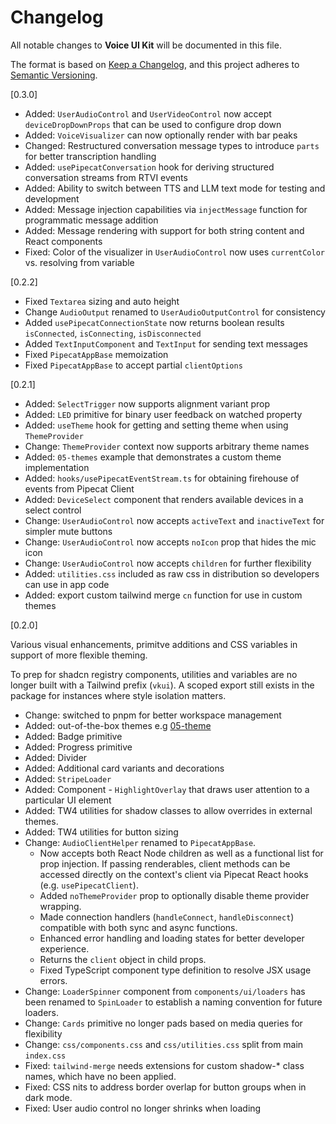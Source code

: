 # Changelog

All notable changes to **Voice UI Kit** will be documented in this file.

The format is based on [Keep a Changelog](https://keepachangelog.com/en/1.0.0/),
and this project adheres to [Semantic Versioning](https://semver.org/spec/v2.0.0.html).

[0.3.0]

- Added: `UserAudioControl` and `UserVideoControl` now accept `deviceDropDownProps` that can be used to configure drop down
- Added: `VoiceVisualizer` can now optionally render with bar peaks
- Changed: Restructured conversation message types to introduce `parts` for better transcription handling
- Added: `usePipecatConversation` hook for deriving structured conversation streams from RTVI events
- Added: Ability to switch between TTS and LLM text mode for testing and development
- Added: Message injection capabilities via `injectMessage` function for programmatic message addition
- Added: Message rendering with support for both string content and React components
- Fixed: Color of the visualizer in `UserAudioControl` now uses `currentColor` vs. resolving from variable

[0.2.2]

- Fixed `Textarea` sizing and auto height
- Change `AudioOutput` renamed to `UserAudioOutputControl` for consistency
- Added `usePipecatConnectionState` now returns boolean results `isConnected`, `isConnecting`, `isDisconnected`
- Added `TextInputComponent` and `TextInput` for sending text messages
- Fixed `PipecatAppBase` memoization
- Fixed `PipecatAppBase` to accept partial `clientOptions`

[0.2.1]

- Added: `SelectTrigger` now supports alignment variant prop
- Added: `LED` primitive for binary user feedback on watched property
- Added: `useTheme` hook for getting and setting theme when using `ThemeProvider`
- Change: `ThemeProvider` context now supports arbitrary theme names
- Added: `05-themes` example that demonstrates a custom theme implementation
- Added: `hooks/usePipecatEventStream.ts` for obtaining firehouse of events from Pipecat Client
- Added: `DeviceSelect` component that renders available devices in a select control
- Change: `UserAudioControl` now accepts `activeText` and `inactiveText` for simpler mute buttons
- Change: `UserAudioControl` now accepts `noIcon` prop that hides the mic icon
- Change: `UserAudioControl` now accepts `children` for further flexibility
- Added: `utilities.css` included as raw css in distribution so developers can use in app code
- Added: export custom tailwind merge `cn` function for use in custom themes

[0.2.0]

Various visual enhancements, primitve additions and CSS variables in support of more flexible theming.

To prep for shadcn registry components, utilities and variables are no longer built with a
Tailwind prefix (`vkui`). A scoped export still exists in the package for instances where style isolation matters.

- Change: switched to pnpm for better workspace management
- Added: out-of-the-box themes e.g [05-theme](examples/05-theme)
- Added: Badge primitive
- Added: Progress primitive
- Added: Divider
- Added: Additional card variants and decorations
- Added: `StripeLoader`
- Added: Component - `HighlightOverlay` that draws user attention to a particular UI element
- Added: TW4 utilities for shadow classes to allow overrides in external themes.
- Added: TW4 utilities for button sizing
- Change: `AudioClientHelper` renamed to `PipecatAppBase`.
  - Now accepts both React Node children as well as a functional list for prop injection. If passing renderables, client methods can be accessed directly on the context's client via Pipecat React hooks (e.g. `usePipecatClient`).
  - Added `noThemeProvider` prop to optionally disable theme provider wrapping.
  - Made connection handlers (`handleConnect`, `handleDisconnect`) compatible with both sync and async functions.
  - Enhanced error handling and loading states for better developer experience.
  - Returns the `client` object in child props.
  - Fixed TypeScript component type definition to resolve JSX usage errors.
- Change: `LoaderSpinner` component from `components/ui/loaders` has been renamed to `SpinLoader` to establish a naming convention for future loaders.
- Change: `Cards` primitive no longer pads based on media queries for flexibility
- Change: `css/components.css` and `css/utilities.css` split from main `index.css`
- Fixed: `tailwind-merge` needs extensions for custom shadow-\* class names, which have no been applied.
- Fixed: CSS nits to address border overlap for button groups when in dark mode.
- Fixed: User audio control no longer shrinks when loading
